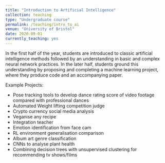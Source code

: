 ```yaml
---
title: "Introduction to Artificial Intelligence"
collection: teaching
type: "Undergraduate course"
permalink: /teaching/intro_to_ai
venue: "University of Bristol"
date: 2020-09-01
currently_teaching: yes
---
```


In the first half of the year, students are introduced to classic artificial intelligence methods followed by an understanding in basic and complex neural network practices. In the later half, students ground this understanding by proposing and completing a machine learning project, where they produce code and an accompanying paper.

Example Projects:
- Pose tracking tools to develop dance rating score of video footage compared with professional dances
- Automated Weight lifting competition judge
- Crypto currency social media analysis
- Veganise any recipe
- Integration teacher
- Emotion identification from face cam 
- RL environment generalisation comparison
- Album art genre classification 
- CNNs to analyse plant health
- Combining decision trees with unsupervised clustering for recommending tv shows/films